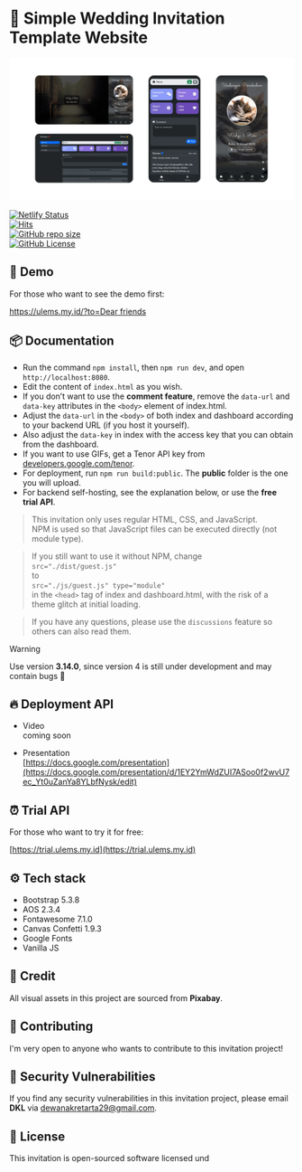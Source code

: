 # 💌 Simple Wedding Invitation Template Website

![Thumbnail](/assets/images/banner.webp)

[![Netlify Status](https://api.netlify.com/api/v1/badges/cef32dbf-f26f-4865-84a9-b85a439c9994/deploy-status)](https://app.netlify.com/sites/ulems/deploys)  
[![Hits](https://dikit.my.id/0b3y8q)](https://cie.my.id)  
[![GitHub repo size](https://img.shields.io/github/repo-size/dewanakl/undangan?color=brightgreen)](https://shields.io)  
[![GitHub License](https://img.shields.io/github/license/dewanakl/undangan?color=brightgreen)](https://shields.io)

## 🚀 Demo
For those who want to see the demo first:

[https://ulems.my.id/?to=Dear friends](https://ulems.my.id/?to=Dear%20friends)

## 📦 Documentation

* Run the command `npm install`, then `npm run dev`, and open `http://localhost:8080`.  
* Edit the content of `index.html` as you wish.  
* If you don’t want to use the **comment feature**, remove the `data-url` and `data-key` attributes in the `<body>` element of index.html.  
* Adjust the `data-url` in the `<body>` of both index and dashboard according to your backend URL (if you host it yourself).  
* Also adjust the `data-key` in index with the access key that you can obtain from the dashboard.  
* If you want to use GIFs, get a Tenor API key from [developers.google.com/tenor](https://developers.google.com/tenor/guides/quickstart).  
* For deployment, run `npm run build:public`. The **public** folder is the one you will upload.  
* For backend self-hosting, see the explanation below, or use the **free trial API**.

> This invitation only uses regular HTML, CSS, and JavaScript.  
> NPM is used so that JavaScript files can be executed directly (not module type).

> If you still want to use it without NPM, change  
> `src="./dist/guest.js"`  
> to  
> `src="./js/guest.js" type="module"`  
> in the `<head>` tag of index and dashboard.html, with the risk of a theme glitch at initial loading.

> If you have any questions, please use the `discussions` feature so others can also read them.

> [!WARNING]  
> Use version **3.14.0**, since version 4 is still under development and may contain bugs 🐛

## 🔥 Deployment API

- Video\
    coming soon

- Presentation  
    [https://docs.google.com/presentation](https://docs.google.com/presentation/d/1EY2YmWdZUI7ASoo0f2wvU7ec_Yt0uZanYa8YLbfNysk/edit)

## ⏰ Trial API
For those who want to try it for free:

[https://trial.ulems.my.id](https://trial.ulems.my.id)

## ⚙️ Tech stack

- Bootstrap 5.3.8  
- AOS 2.3.4  
- Fontawesome 7.1.0  
- Canvas Confetti 1.9.3  
- Google Fonts  
- Vanilla JS

## 🎨 Credit
All visual assets in this project are sourced from **Pixabay**.

## 🤝 Contributing
I'm very open to anyone who wants to contribute to this invitation project!

## 🐞 Security Vulnerabilities
If you find any security vulnerabilities in this invitation project, please email **DKL** via [dewanakretarta29@gmail.com](mailto:dewanakretarta29@gmail.com).

## 📜 License
This invitation is open-sourced software licensed und
